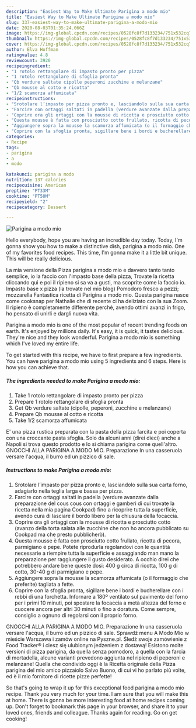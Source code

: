 ```yaml
---
description: "Easiest Way to Make Ultimate Parigina a modo mio"
title: "Easiest Way to Make Ultimate Parigina a modo mio"
slug: 337-easiest-way-to-make-ultimate-parigina-a-modo-mio
date: 2020-08-03T01:35:24.066Z
image: https://img-global.cpcdn.com/recipes/0528fc8f7d133234/751x532cq70/parigina-a-modo-mio-recipe-main-photo.jpg
thumbnail: https://img-global.cpcdn.com/recipes/0528fc8f7d133234/751x532cq70/parigina-a-modo-mio-recipe-main-photo.jpg
cover: https://img-global.cpcdn.com/recipes/0528fc8f7d133234/751x532cq70/parigina-a-modo-mio-recipe-main-photo.jpg
author: Elva Hoffman
ratingvalue: 4.8
reviewcount: 3920
recipeingredient:
- "1 rotolo rettangolare di impasto pronto per pizza"
- "1 rotolo rettangolare di sfoglia pronta"
- "Qb verdure saltate cipolle peperoni zucchine e melanzane"
- "Qb mousse al cotto e ricotta"
- "1/2 scamorza affumicata"
recipeinstructions:
- "Srotolare l’impasto per pizza pronto e, lasciandolo sulla sua carta forno, adagiarlo nella teglia larga e bassa per pizza."
- "Farcire con ortaggi saltati in padella (verdure avanzate dalla preparazione del cous cous con ortaggi e gamberi di cui trovate la ricetta nella mia pagina Cookpad) fino a ricoprire tutta la superficie, avendo cura di lasciare il bordo libero per la chiusura della focaccia."
- "Coprire ora gli ortaggi con la mousse di ricotta e prosciutto cotto (avanzo della torta salata alle zucchine che non ho ancora pubblicato su Cookpad ma che presto pubblicherò)."
- "Questa mousse è fatta con prosciutto cotto frullato, ricotta di pecora, parmigiano e pepe. Potete riprodurla regolandovi con le quantità necessarie a riempire tutta la superficie e assaggiando man mano la preparazione per raggiungere il gusto desiderato. A occhio direi che potrebbero andare bene queste dosi: 400 g circa di ricotta, 100 g di cotto, 30-40 g di parmigiano e pepe."
- "Aggiungere sopra la mousse la scamorza affumicata (o il formaggio che preferite) tagliata a fette."
- "Coprire con la sfoglia pronta, sigillare bene i bordi e bucherellare con i rebbi di una forchetta. Infornare a 180º ventilato sul pavimento del forno per i primi 10 minuti, poi spostare la focaccia a metà altezza del forno e cuocere ancora per altri 30 minuti o fino a doratura. Come sempre, consiglio a ognuno di regolarsi con il proprio forno."
categories:
- Recipe
tags:
- parigina
- a
- modo

katakunci: parigina a modo 
nutrition: 137 calories
recipecuisine: American
preptime: "PT33M"
cooktime: "PT50M"
recipeyield: "2"
recipecategory: Dessert

---
```



![Parigina a modo mio](https://img-global.cpcdn.com/recipes/0528fc8f7d133234/751x532cq70/parigina-a-modo-mio-recipe-main-photo.jpg)

Hello everybody, hope you are having an incredible day today. Today, I'm gonna show you how to make a distinctive dish, parigina a modo mio. One of my favorites food recipes. This time, I'm gonna make it a little bit unique. This will be really delicious.

La mia versione della Pizza parigina a modo mio e davvero tanto tanto semplice, io la faccio con l&#39;impasto base della pizza, Trovate la ricetta cliccando qui e poi il ripieno si sa va a gusti, ma scoprite come la faccio io. Impasto base x pizza (la trovate nel mio blog) Pomodoro fresco a pezzi; mozzarella Fantastica ricetta di Parigina a modo mio. Questa parigina nasce come cooksnap per Nathalie che di recente ci ha deliziato con la sua Zoom. Il ripieno è completamente differente perché, avendo ottimi avanzi in frigo, ho pensato di unirli e dargli nuova vita.

Parigina a modo mio is one of the most popular of recent trending foods on earth. It's enjoyed by millions daily. It's easy, it is quick, it tastes delicious. They're nice and they look wonderful. Parigina a modo mio is something which I've loved my entire life.


To get started with this recipe, we have to first prepare a few ingredients. You can have parigina a modo mio using 5 ingredients and 6 steps. Here is how you can achieve that.

<!--inarticleads1-->

##### The ingredients needed to make Parigina a modo mio:

1. Take 1 rotolo rettangolare di impasto pronto per pizza
1. Prepare 1 rotolo rettangolare di sfoglia pronta
1. Get Qb verdure saltate (cipolle, peperoni, zucchine e melanzane)
1. Prepare Qb mousse al cotto e ricotta
1. Take 1/2 scamorza affumicata


E&#39; una pizza rustica preparata con la pasta della pizza farcita e poi coperta con una croccante pasta sfoglia. Solo da alcuni anni (direi dieci) anche a Napoli si trova questo prodotto e lo si chiama parigina come quell&#39;altro. GNOCCHI ALLA PARIGINA A MODO MIO. Preparazione In una casseruola versare l&#39;acqua, il burro ed un pizzico di sale. 

<!--inarticleads2-->

##### Instructions to make Parigina a modo mio:

1. Srotolare l’impasto per pizza pronto e, lasciandolo sulla sua carta forno, adagiarlo nella teglia larga e bassa per pizza.
1. Farcire con ortaggi saltati in padella (verdure avanzate dalla preparazione del cous cous con ortaggi e gamberi di cui trovate la ricetta nella mia pagina Cookpad) fino a ricoprire tutta la superficie, avendo cura di lasciare il bordo libero per la chiusura della focaccia.
1. Coprire ora gli ortaggi con la mousse di ricotta e prosciutto cotto (avanzo della torta salata alle zucchine che non ho ancora pubblicato su Cookpad ma che presto pubblicherò).
1. Questa mousse è fatta con prosciutto cotto frullato, ricotta di pecora, parmigiano e pepe. Potete riprodurla regolandovi con le quantità necessarie a riempire tutta la superficie e assaggiando man mano la preparazione per raggiungere il gusto desiderato. A occhio direi che potrebbero andare bene queste dosi: 400 g circa di ricotta, 100 g di cotto, 30-40 g di parmigiano e pepe.
1. Aggiungere sopra la mousse la scamorza affumicata (o il formaggio che preferite) tagliata a fette.
1. Coprire con la sfoglia pronta, sigillare bene i bordi e bucherellare con i rebbi di una forchetta. Infornare a 180º ventilato sul pavimento del forno per i primi 10 minuti, poi spostare la focaccia a metà altezza del forno e cuocere ancora per altri 30 minuti o fino a doratura. Come sempre, consiglio a ognuno di regolarsi con il proprio forno.


GNOCCHI ALLA PARIGINA A MODO MIO. Preparazione In una casseruola versare l&#39;acqua, il burro ed un pizzico di sale. Sprawdź menu A Modo Mio w mieście Warszawa i zamów online na Pyszne.pl. Śledź swoje zamówienie z Food Tracker® i ciesz się ulubionym jedzeniem z dostawą! Esistono molte versioni di pizza parigina, da quella senza pomodoro, a quella con la farcia di mortadella, alcune varianti prevedono aggiunta nel ripieno di peperoni e melanzane! Quella che condivido oggi è la Ricetta originale della Pizza parigina del mio amico pizzaiolo Salvo Buono, di cui vi ho parlato più volte, ed è il mio fornitore di ricette pizze perfette! 

So that's going to wrap it up for this exceptional food parigina a modo mio recipe. Thank you very much for your time. I am sure that you will make this at home. There is gonna be more interesting food at home recipes coming up. Don't forget to bookmark this page in your browser, and share it to your loved ones, friends and colleague. Thanks again for reading. Go on get cooking!
